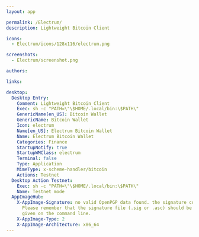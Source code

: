 ```yaml
---
layout: app

permalink: /Electrum/
description: Lightweight Bitcoin Client

icons:
  - Electrum/icons/128x116/electrum.png

screenshots:
  - Electrum/screenshot.png

authors:

links:

desktop:
  Desktop Entry:
    Comment: Lightweight Bitcoin Client
    Exec: sh -c "PATH=\"\$HOME/.local/bin:\$PATH\"
    GenericName[en_US]: Bitcoin Wallet
    GenericName: Bitcoin Wallet
    Icon: electrum
    Name[en_US]: Electrum Bitcoin Wallet
    Name: Electrum Bitcoin Wallet
    Categories: Finance
    StartupNotify: true
    StartupWMClass: electrum
    Terminal: false
    Type: Application
    MimeType: x-scheme-handler/bitcoin
    Actions: Testnet
  Desktop Action Testnet:
    Exec: sh -c "PATH=\"\$HOME/.local/bin:\$PATH\"
    Name: Testnet mode
  AppImageHub:
    X-AppImage-Signature: no valid OpenPGP data found. the signature could not be verified.
      Please remember that the signature file (.sig or .asc) should be the first file
      given on the command line.
    X-AppImage-Type: 2
    X-AppImage-Architecture: x86_64
---
```

